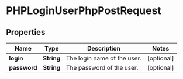 

# PHPLoginUserPhpPostRequest


## Properties

| Name | Type | Description | Notes |
|------------ | ------------- | ------------- | -------------|
|**login** | **String** | The login name of the user. |  [optional] |
|**password** | **String** | The password of the user. |  [optional] |



